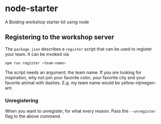 # node-starter
A Boiding workshop starter kit using node

## Registering to the workshop server
The `package.json` describes a `register` script that can be used to register
your team. It can be invoked via

```sh
npm run register <team-name>
```

The script needs an argument; the team name. If you are looking for inspiration,
why not join your favorite color, your favorite city and your favorite animal
with dashes. E.g. my team name would be yellow-nijmegen-ant.

### Unregistering
When you want to unregister, for what every reason. Pass the `--unregister` flag
to the above command.
